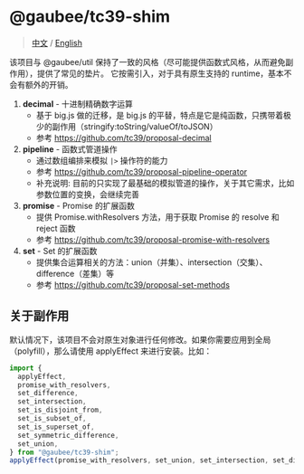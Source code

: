 # @gaubee/tc39-shim

> [中文](./README-zh.md) / [English](./README.md)

该项目与 @gaubee/util 保持了一致的风格（尽可能提供函数式风格，从而避免副作用），提供了常见的垫片。 它按需引入，对于具有原生支持的 runtime，基本不会有额外的开销。

1. **decimal** - 十进制精确数字运算
   - 基于 big.js 做的迁移，是 big.js 的平替，特点是它是纯函数，只携带着极少的副作用（stringify:toString/valueOf/toJSON）
   - 参考 https://github.com/tc39/proposal-decimal
2. **pipeline** - 函数式管道操作
   - 通过数组编排来模拟 `|>` 操作符的能力
   - 参考 https://github.com/tc39/proposal-pipeline-operator
   - 补充说明: 目前的只实现了最基础的模拟管道的操作，关于其它需求，比如参数位置的变换，会继续完善
3. **promise** - Promise 的扩展函数
   - 提供 Promise.withResolvers 方法，用于获取 Promise 的 resolve 和 reject 函数
   - 参考 https://github.com/tc39/proposal-promise-with-resolvers
4. **set** - Set 的扩展函数
   - 提供集合运算相关的方法：union（并集）、intersection（交集）、difference（差集）等
   - 参考 https://github.com/tc39/proposal-set-methods

## 关于副作用

默认情况下，该项目不会对原生对象进行任何修改。如果你需要应用到全局（polyfill），那么请使用 applyEffect 来进行安装。比如：

```ts
import {
  applyEffect,
  promise_with_resolvers,
  set_difference,
  set_intersection,
  set_is_disjoint_from,
  set_is_subset_of,
  set_is_superset_of,
  set_symmetric_difference,
  set_union,
} from "@gaubee/tc39-shim";
applyEffect(promise_with_resolvers, set_union, set_intersection, set_difference, set_symmetric_difference, set_is_subset_of, set_is_superset_of, set_is_disjoint_from);
```

